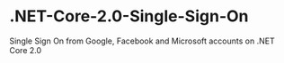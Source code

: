 # .NET-Core-2.0-Single-Sign-On
Single Sign On from Google, Facebook and Microsoft accounts on .NET Core 2.0
